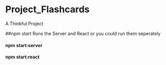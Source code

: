 # Project_Flashcards
A Thinkful Project



##npm start
Runs the Server and React
or you could run them seperately

#### npm start:server
#### npm start:react
